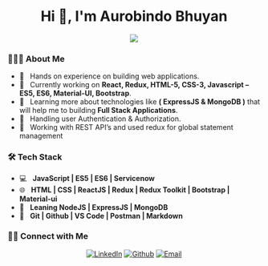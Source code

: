 <h1 align="center">Hi 👋, I'm Aurobindo Bhuyan</h1>

<p align="center">
    <img src="https://readme-typing-svg.herokuapp.com?color=5a0fe1&width=380&height=45&lines=Hello+There+...+👋;Nice+To+Meet+You+...&center=true">
</p>

### 👨🏻‍💻 About Me
- 🌱 &nbsp; Hands on experience on building web applications. 
- 🔭 &nbsp; Currently working on **React, Redux, HTML-5, CSS-3, Javascript – ES5, ES6, Material-UI, Bootstrap**.
- 🌱 &nbsp; Learning more about technologies like **( ExpressJS & MongoDB )** that will help me to building **Full Stack Applications**.
- 🤔 &nbsp; Handling user Authentication  & Authorization. 
- 🌱 &nbsp; Working with REST API’s and used redux for global statement management 

### <h3>🛠 Tech Stack</h3>
- 💻 &nbsp; **JavaScript | ES5 | ES6 | Servicenow**
- 🌐 &nbsp; **HTML | CSS | ReactJS | Redux | Redux Toolkit | Bootstrap | Material-ui** 
- 🔭 &nbsp; **Leaning NodeJS | ExpressJS | MongoDB**
- 🔧 &nbsp; **Git | Github | VS Code | Postman | Markdown**


### <h3> 🤝🏻 Connect with Me </h3>
<p align="center">
<a href="https://www.linkedin.com/in/aurobindo-bhuyan-4818a4207"><img alt="LinkedIn" src="https://img.shields.io/badge/LinkedIn-%20Aurobindo%20Bhuyan-blue?style=flat&logo=linkedin"></a>
<a href="https://github.com/aurobindobhuyan"><img alt="Github" src="https://img.shields.io/badge/GitHub-AurobindoBhuyan-blue?style=flat&logo=github"></a>
<a href="mailto:aurobindobhuyan6@gmail.com"><img alt="Email" src="https://img.shields.io/badge/Email-aurobindobhuyan6%40gmail.com-blue?style=flat&logo=gmail"></a>
</p>

<!---
aurobindobhuyan/aurobindobhuyan is a ✨ special ✨ repository because its `README.md` (this file) appears on your GitHub profile.
You can click the Preview link to take a look at your changes.
--->
